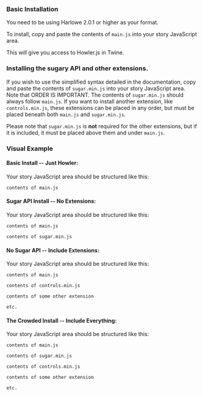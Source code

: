 ### Basic Installation

You need to be using Harlowe 2.0.1 or higher as your format.

To install, copy and paste the contents of `main.js` into your story JavaScript area.

This will give you access to Howler.js in Twine.

### Installing the sugary API and other extensions.

If you wish to use the simplified syntax detailed in the documentation, copy and paste the contents of `sugar.min.js` into your story JavaScript area.  Note that ORDER IS IMPORTANT.  The contents of `sugar.min.js` should always follow `main.js`. If you want to install another extension, like `controls.min.js`, these extensions can be placed in any order, but must be placed beneath both `main.js` and `sugar.min.js`.

Please note that `sugar.min.js` is **not** required for the other extensions, but if it is included, it must be placed above them and under `main.js`.

### Visual Example

#### Basic Install -- Just Howler:

Your story JavaScript area should be structured like this:

```
contents of main.js
```

#### Sugar API Install -- No Extensions:

Your story JavaScript area should be structured like this:

```
contents of main.js

contents of sugar.min.js
```

#### No Sugar API -- Include Extensions:

Your story JavaScript area should be structured like this:

```
contents of main.js

contents of controls.min.js

contents of some other extension

etc.
```

#### The Crowded Install -- Include Everything:

Your story JavaScript area should be structured like this:

```
contents of main.js

contents of sugar.min.js

contents of controls.min.js

contents of some other extension

etc.
```